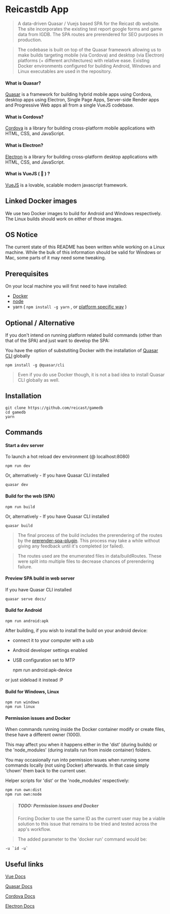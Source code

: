 # Reicastdb App

> A data-driven Quasar / Vuejs based SPA for the Reicast db website. The site incorporates the existing test 
report google forms and game data from IGDB. The SPA routes are prerendered for SEO purposes in production.

> The codebase is built on top of the Quasar framework allowing us to make builds targeting mobile (via Cordova) 
and desktop (via Electron) platforms (+ different architectures) with relative ease. 
Existing Docker environments configured for building Android, Windows and Linux executables are used in the repository.

#### What is Quasar?
[Quasar](https://quasar-framework.org/) is a framework for building hybrid mobile apps using Cordova, desktop apps using Electron,
Single Page Apps, Server-side Render apps and Progressive Web apps all from a single VueJS codebase.

#### What is Cordova?
[Cordova](https://cordova.apache.org/) is a library for building cross-platform mobile applications with HTML, CSS, and JavaScript.

#### What is Electron?
[Electron](https://electronjs.org/)  is a library for building cross-platform desktop applications with HTML, CSS, and JavaScript.

#### What is VueJS ( :heartbeat: ) ?
[VueJS](https://https://vuejs.org/) is a lovable, scalable modern javascript framework.


## Linked Docker images

We use two Docker images to build for Android and Windows respectively.
The Linux builds should work on either of those images.

## OS Notice

The current state of this README has been written while working on a Linux machine. While the bulk of this information 
should be valid for Windows or Mac, some parts of it may need some tweaking. 

## Prerequisites

On your local machine you will first need to have installed:

- [Docker](https://docs.docker.com/install/)
- [node](https://nodejs.org/en/download/package-manager/)
- yarn ( `npm install -g yarn` , or [platform specific way](https://yarnpkg.com/lang/en/docs/install/) )

## Optional / Alternative

If you don't intend on running platform related build commands (other than that of the SPA) and just want to develop the SPA:

You have the option of substutiting Docker with the installation of [Quasar CLI](https://v0-17.quasar-framework.org/guide/quasar-cli.html) globally


    npm install -g @quasar/cli

> Even if you do use Docker though, it is not a bad idea to install Quasar CLI globally as well.

## Installation

    git clone https://github.com/reicast/gamedb
    cd gamedb
    yarn

## Commands

#### Start a dev server
To launch a hot reload dev environment (@ localhost:8080)

    npm run dev

Or, alternatively - If you have Quasar CLI installed

    quasar dev

#### Build for the web (SPA)

    npm run build

Or, alternatively - If you have Quasar CLI installed

    quasar build


> The final process of the build includes the prerendering of the routes by the 
[prerender-spa-plugin](https://github.com/chrisvfritz/prerender-spa-plugin).
This process may take a while without giving any feedback until it's completed (or failed).

>The routes used are the enumerated files in data/buildRoutes. 
These were split into multiple files to decrease chances of prerendering failure.

#### Preview SPA build in web server

If you have Quasar CLI installed

    quasar serve docs/

#### Build for Android

    npm run android:apk


After building, if you wish to install the build on your android device:

- connect it to your computer with a usb
- Android developer settings enabled
- USB configuration set to MTP


    npm run android:apk-device

or just sideload it instead :P

#### Build for Windows, Linux

    npm run windows
    npm run linux

#### Permission issues and Docker

When commands running inside the Docker container modify or create files, these have a different owner (1000).

This may affect you when it happens either in the 'dist' (during builds) or the 'node_modules'
(during installs run from inside container) folders.


You may occasionally run into permission issues when running some commands locally (not using Docker) afterwards.
In that case simply 'chown' them back to the current user.

Helper scripts for 'dist' or the 'node_modules' respectively:

    npm run own:dist
    npm run own:node

> ##### TODO: Permission issues and Docker
>Forcing Docker to use the same ID as the current user may be a viable solution to this issue that remains to be
tried and tested across the app's workflow.

>The added parameter to the 'docker run' command would be:

    -u `id -u`


## Useful links

[Vue Docs](https://vuejs.org/v2/guide/)

[Quasar Docs](https://quasar-framework.org/guide/index.html)

[Cordova Docs](https://cordova.apache.org/docs/en/latest/)

[Electron Docs](https://electronjs.org/docs)
